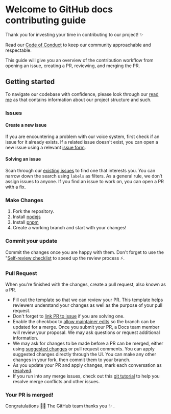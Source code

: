 # Welcome to GitHub docs contributing guide <!-- omit in toc -->

Thank you for investing your time in contributing to our project! :sparkles:

Read our [Code of Conduct](./CODE_OF_CONDUCT.md) to keep our community
approachable and respectable.

This guide will give you an overview of the contribution workflow from opening
an issue, creating a PR, reviewing, and merging the PR.

## Getting started

To navigate our codebase with confidence, please look through our
[read me](./README.md) as that contains information about our project structure
and such.

### Issues

#### Create a new issue

If you are encountering a problem with our voice system, first check if an issue
for it already exists. If a related issue doesn't exist, you can open a new
issue using a relevant
[issue form](https://github.com/Z3rio/zerio-voice/issues/new/choose).

#### Solving an issue

Scan through our [existing issues](https://github.com/Z3rio/zerio-voice/issues)
to find one that interests you. You can narrow down the search using `labels` as
filters. As a general rule, we don’t assign issues to anyone. If you find an
issue to work on, you can open a PR with a fix.

### Make Changes

1. Fork the repository.
2. Install [nodejs](https://nodejs.org/en)
3. Install [pnpm](https://pnpm.io/installation)
4. Create a working branch and start with your changes!

### Commit your update

Commit the changes once you are happy with them. Don't forget to use the
"[Self-review checklist](https://docs.github.com/en/contributing/collaborating-on-github-docs/self-review-checklist)
to speed up the review process :zap:.

### Pull Request

When you're finished with the changes, create a pull request, also known as a
PR.

- Fill out the template so that we can review your PR. This template helps
  reviewers understand your changes as well as the purpose of your pull request.
- Don't forget to
  [link PR to issue](https://docs.github.com/en/issues/tracking-your-work-with-issues/linking-a-pull-request-to-an-issue)
  if you are solving one.
- Enable the checkbox to
  [allow maintainer edits](https://docs.github.com/en/github/collaborating-with-issues-and-pull-requests/allowing-changes-to-a-pull-request-branch-created-from-a-fork)
  so the branch can be updated for a merge. Once you submit your PR, a Docs team
  member will review your proposal. We may ask questions or request additional
  information.
- We may ask for changes to be made before a PR can be merged, either using
  [suggested changes](https://docs.github.com/en/github/collaborating-with-issues-and-pull-requests/incorporating-feedback-in-your-pull-request)
  or pull request comments. You can apply suggested changes directly through the
  UI. You can make any other changes in your fork, then commit them to your
  branch.
- As you update your PR and apply changes, mark each conversation as
  [resolved](https://docs.github.com/en/github/collaborating-with-issues-and-pull-requests/commenting-on-a-pull-request#resolving-conversations).
- If you run into any merge issues, check out this
  [git tutorial](https://github.com/skills/resolve-merge-conflicts) to help you
  resolve merge conflicts and other issues.

### Your PR is merged!

Congratulations :tada::tada: The GitHub team thanks you :sparkles: .
